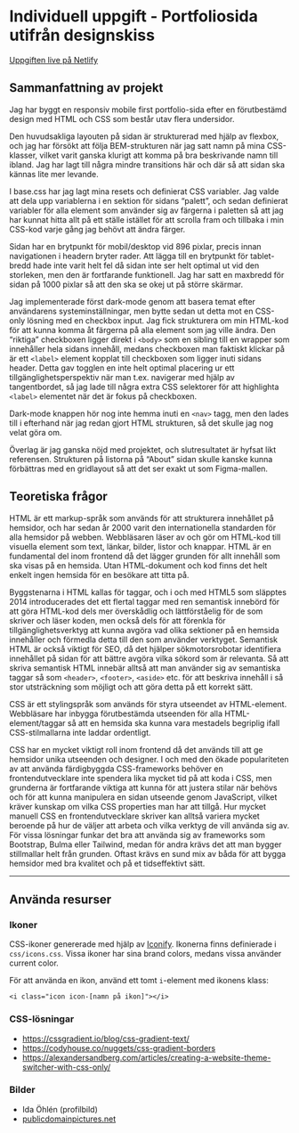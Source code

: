 # Individuell uppgift - Portfoliosida utifrån designskiss

[Uppgiften live på Netlify](https://idaohlen-u01.netlify.app)

## Sammanfattning av projekt

Jag har byggt en responsiv mobile first portfolio-sida efter en förutbestämd design med HTML och CSS som består utav flera undersidor.

Den huvudsakliga layouten på sidan är strukturerad med hjälp av flexbox, och jag har försökt att följa BEM-strukturen när jag satt namn på mina CSS-klasser, vilket varit ganska klurigt att komma på bra beskrivande namn till ibland. Jag har lagt till några mindre transitions här och där så att sidan ska kännas lite mer levande.

I base.css har jag lagt mina resets och definierat CSS variabler. Jag valde att dela upp variablerna i en sektion för sidans “palett”, och sedan definierat variabler för alla element som använder sig av färgerna i paletten så att jag har kunnat hitta allt på ett ställe istället för att scrolla fram och tillbaka i min CSS-kod varje gång jag behövt att ändra färger.

Sidan har en brytpunkt för mobil/desktop vid 896 pixlar, precis innan navigationen i headern bryter rader. Att lägga till en brytpunkt för tablet-bredd hade inte varit helt fel då sidan inte ser helt optimal ut vid den storleken, men den är fortfarande funktionell. Jag har satt en maxbredd för sidan på 1000 pixlar så att den ska se okej ut på större skärmar.

Jag implementerade först dark-mode genom att basera temat efter användarens systeminställningar, men bytte sedan ut detta mot en CSS-only lösning med en checkbox input. Jag fick strukturera om min HTML-kod för att kunna komma åt färgerna på alla element som jag ville ändra. Den “riktiga” checkboxen ligger direkt i `<body>` som en sibling till en wrapper som innehåller hela sidans innehåll, medans checkboxen man faktiskt klickar på är ett `<label>` element kopplat till checkboxen som ligger inuti sidans header. Detta gav togglen en inte helt optimal placering ur ett tillgänglighetsperspektiv när man t.ex. navigerar med hjälp av tangentbordet, så jag lade till några extra CSS selektorer för att highlighta `<label>` elementet när det är fokus på checkboxen.

Dark-mode knappen hör nog inte hemma inuti en `<nav>` tagg, men den lades till i efterhand när jag redan gjort HTML strukturen, så det skulle jag nog velat göra om.

Överlag är jag ganska nöjd med projektet, och slutresultatet är hyfsat likt referensen. Strukturen på listorna på “About” sidan skulle kanske kunna förbättras med en gridlayout så att det ser exakt ut som Figma-mallen.

## Teoretiska frågor

HTML är ett markup-språk som används för att strukturera innehållet på hemsidor, och har sedan år 2000 varit den internationella standarden för alla hemsidor på webben. Webbläsaren läser av och gör om HTML-kod till visuella element som text, länkar, bilder, listor och knappar. HTML är en fundamental del inom frontend då det lägger grunden för allt innehåll som ska visas på en hemsida. Utan HTML-dokument och kod finns det helt enkelt ingen hemsida för en besökare att titta på.

Byggstenarna i HTML kallas för taggar, och i och med HTML5 som släpptes 2014 introducerades det ett flertal taggar med ren semantisk innebörd för att göra HTML-kod dels mer överskådlig och lättförståelig för de som skriver och läser koden, men också dels för att förenkla för tillgänglighetsverktyg att kunna avgöra vad olika sektioner på en hemsida innehåller och förmedla detta till den som använder verktyget. Semantisk HTML är också viktigt för SEO, då det hjälper sökmotorsrobotar identifiera innehållet på sidan för att bättre avgöra vilka sökord som är relevanta. Så att skriva semantisk HTML innebär alltså att man använder sig av semantiska taggar så som `<header>`, `<footer>`, `<aside>` etc. för att beskriva innehåll i så stor utsträckning som möjligt och att göra detta på ett korrekt sätt.

CSS är ett stylingspråk som används för styra utseendet av HTML-element. Webbläsare har inbygga förutbestämda utseenden för alla HTML-element/taggar så att en hemsida ska kunna vara mestadels begriplig ifall CSS-stilmallarna inte laddar ordentligt.

CSS har en mycket viktigt roll inom frontend då det används till att ge hemsidor unika utseenden och designer. I och med den ökade populariteten av att använda färdigbyggda CSS-frameworks behöver en frontendutvecklare inte spendera lika mycket tid på att koda i CSS, men grunderna är fortfarande viktiga att kunna för att justera stilar när behövs och för att kunna manipulera en sidan utseende genom JavaScript, vilket kräver kunskap om vilka CSS properties man har att tillgå. Hur mycket manuell CSS en frontendutvecklare skriver kan alltså variera mycket beroende på hur de väljer att arbeta och vilka verktyg de vill använda sig av. För vissa lösningar funkar det bra att använda sig av frameworks som Bootstrap, Bulma eller Tailwind, medan för andra krävs det att man bygger stillmallar helt från grunden. Oftast krävs en sund mix av båda för att bygga hemsidor med bra kvalitet och på et tidseffektivt sätt.

***

## Använda resurser

### Ikoner

CSS-ikoner genererade med hjälp av [Iconify](https://iconify.design/). Ikonerna finns definierade i ```css/icons.css```. Vissa ikoner har sina brand colors, medans vissa använder current color.

För att använda en ikon, använd ett tomt ```i```-element med ikonens klass:
```
<i class="icon icon-[namn på ikon]"></i>
```

### CSS-lösningar

- https://cssgradient.io/blog/css-gradient-text/
- https://codyhouse.co/nuggets/css-gradient-borders
- https://alexandersandberg.com/articles/creating-a-website-theme-switcher-with-css-only/


### Bilder

- Ida Öhlén (profilbild)
- [publicdomainpictures.net](https://www.publicdomainpictures.net/en/)
